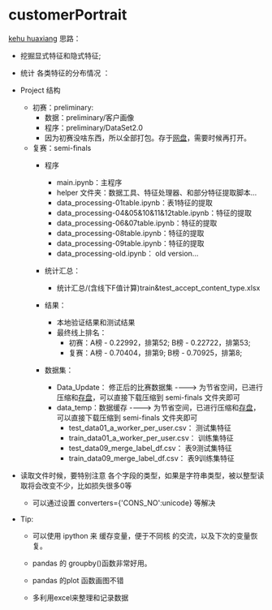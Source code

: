 # customerPortrait
[kehu huaxiang](http://www.datafountain.cn/data/science/player/competition/detail/description/242)
思路：
- 挖掘显式特征和隐式特征;
- 统计 各类特征的分布情况 ： 

- Project 结构
    - 初赛：preliminary:
        - 数据：preliminary/客户画像
        - 程序：preliminary/DataSet2.0
        - 因为初赛没啥东西，所以全部打包。存于[网盘](pan.baidu.com)，需要时候再打开。
    - 复赛：semi-finals
        - 程序
            - main.ipynb：主程序
            - helper 文件夹：数据工具、特征处理器、和部分特征提取脚本...
            - data_processing-01table.ipynb：表1特征的提取
            - data_processing-04&05&10&11&12table.ipynb：特征的提取
            - data_processing-06&07table.ipynb：特征的提取
            - data_processing-08table.ipynb：特征的提取
            - data_processing-09table.ipynb：特征的提取
            - data_processing-old.ipynb： old version...
        - 统计汇总：
            - 统计汇总/(含线下F值计算)train&test_accept_content_type.xlsx
        
        - 结果：
            - 本地验证结果和测试结果
            - 最终线上排名：
                - 初赛：A榜 - 0.22992，排第52; B榜 - 0.22722，排第53;
                - 复赛：A榜 - 0.70404，排第9; B榜 - 0.70925，排第8;
        - 数据集：
          - Data_Update： 修正后的比赛数据集  ----> 为节省空间，已进行压缩和[存盘](pan.baidu.com)，可以直接下载压缩到  semi-finals 文件夹即可
          - data_temp：数据缓存  ----> 为节省空间，已进行压缩和[存盘](pan.baidu.com)，可以直接下载压缩到  semi-finals 文件夹即可
            - test_data01_a_worker_per_user.csv： 测试集特征
            - train_data01_a_worker_per_user.csv： 训练集特征
            - test_data09_merge_label_df.csv： 表9测试集特征
            - train_data09_merge_label_df.csv： 表9训练集特征
            
- 读取文件时候，要特别注意 各个字段的类型，如果是字符串类型，被以整型读取将会改变不少，比如损失很多0等
    - 可以通过设置 converters={'CONS_NO':unicode} 等解决
    

- Tip:
    - 可以使用 ipython 来 缓存变量，便于不同核 的交流，以及下次的变量恢复。
    
    - pandas 的 groupby()函数非常好用。
    
    - pandas 的plot 函数画图不错
    
    - 多利用excel来整理和记录数据